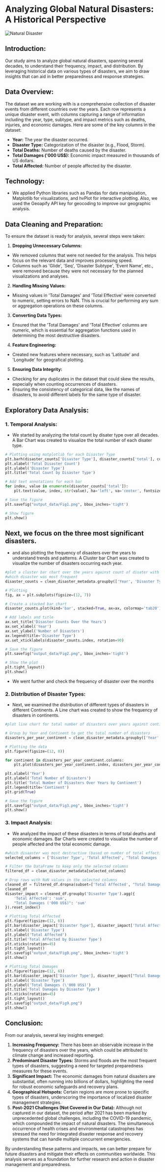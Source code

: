 
# Analyzing Global Natural Disasters: A Historical Perspective

![Natural Disaster](Images/Disaster-2023.jpg)

## Introduction:
Our study aims to analyze global natural disasters, spanning several decades, to understand their frequency, impact, and distribution. By leveraging historical data on various types of disasters, we aim to draw insights that can aid in better preparedness and response strategies.

## Data Overview:
The dataset we are working with is a comprehensive collection of disaster events from different countries over the years. Each row represents a unique disaster event, with columns capturing a range of information including the year, type, subtype, and impact metrics such as deaths, injuries, and economic damages. Here are some of the key columns in the dataset:
- **Year:** The year the disaster occurred.
- **Disaster Type:** Categorization of the disaster (e.g., Flood, Storm).
- **Total Deaths:** Number of deaths caused by the disaster.
- **Total Damages ('000 US$):** Economic impact measured in thousands of US dollars.
- **Total Affected:** Number of people affected by the disaster.

## Technology: 
* We applied Python libraries such as Pandas for data manipulation, Matplotlib for visualizations, and hvPlot for interactive plotting. Also, we used the Geoapify API key for geocoding to improve our geographic analysis.

## Data Cleaning and Preparation:
To ensure the dataset is ready for analysis, several steps were taken:
1. **Dropping Unnecessary Columns:** 
* We removed columns that were not needed for the analysis. This helps focus on the relevant data and improves processing speed.
* Columns such as 'Glide', 'Seq', 'Disaster Subtype', 'Event Name', etc., were removed because they were not necessary for the planned visualizations and analyses.

2. **Handling Missing Values:**
* Missing values in 'Total Damages' and 'Total Effective' were converted to numeric, setting errors to NaN. This is crucial for performing any sum or aggregation operations on these columns.

3. **Converting Data Types:** 
* Ensured that the 'Total Damages' and 'Total Effective' columns are numeric, which is essential for aggregation functions used in determining the most destructive disasters.

4. **Feature Engineering:** 
* Created new features where necessary, such as 'Latitude' and 'Longitude' for geografical plotting.

5. **Ensuring Data Integrity:**
* Checking for any duplicates in the dataset that could skew the results, especially when counting occurrences of disasters.
* Ensuring the consistency of categorical data, like the names of disasters, to avoid different labels for the same type of disaster.


## Exploratory Data Analysis:
### 1. Temporal Analysis:
* We started by analyzing the total count by disater type over all decades. A Bar Chart was created to visualize the total number of each disater type.

```python
# Plotting using matplotlib for each Disaster Type
plt.barh(disaster_counts['Disaster Type'], disaster_counts['total'], color=plt.colormaps.get_cmap('viridis')(range(len(disaster_counts))))
plt.xlabel('Total Disaster Count')
plt.ylabel('Disaster Type')
plt.title('Total Count by Disaster Type')

# Add text annotations for each bar
for index, value in enumerate(disaster_counts['total']):
    plt.text(value, index, str(value), ha='left', va='center', fontsize=8)

# Save the figure
plt.savefig("output_data/Fig1.png", bbox_inches='tight')

# Show figure
plt.show()
```

## Next, we focus on the three most significant disasters.

* and also plotting the frequency of disasters over the years to understand trends and patterns. A Cluster bar Chart was created to visualize the number of disasters occurring each year.

```python
#plot a cluster bar chart over the years against count of disater with different colors in each column
#which disaster was most frequent
disaster_counts = clean_disaster_metadata.groupby(['Year', 'Disaster Type']).size().unstack(fill_value=0)

# Plotting
fig, ax = plt.subplots(figsize=(12, 7))

# Create a stacked bar chart
disaster_counts.plot(kind='bar', stacked=True, ax=ax, colormap='tab20')

# Add labels and title
ax.set_title('Disaster Counts Over the Years')
ax.set_xlabel('Year')
ax.set_ylabel('Number of Disasters')
ax.legend(title='Disaster Type')
ax.set_xticklabels(disaster_counts.index, rotation=90)

# Save the figure
plt.savefig("output_data/Fig2.png", bbox_inches='tight')

# Show the plot
plt.tight_layout()
plt.show()
```
* We went further and check the frequency of disaster over the months

### 2. Distribution of Disaster Types:
* Next, we examined the distribution of different types of disasters in different Continents. A Line chart was created to show the frequency of disasters in continents.

```python
#plot line chart for total number of disasters over years against continents

# Group by Year and Continent to get the total number of disasters
disasters_per_year_continent = clean_disaster_metadata.groupby(['Year', 'Continent']).size().unstack(fill_value=0)

# Plotting the data
plt.figure(figsize=(12, 8))

for continent in disasters_per_year_continent.columns:
    plt.plot(disasters_per_year_continent.index, disasters_per_year_continent[continent], label=continent)

plt.xlabel('Year')
plt.ylabel('Total Number of Disasters')
plt.title('Total Number of Disasters Over Years by Continent')
plt.legend(title='Continent')
plt.grid(True)

# Save the figure
plt.savefig("output_data/Fig3.png", bbox_inches='tight')
plt.show()
```

### 3. Impact Analysis:
* We analyzed the impact of these disasters in terms of total deaths and economic damages. Bar Charts were created to visualize the number of people affected and the total economic damage.

```python
#which disaaster was most destructive (based on number of total effective and Total Damages )
selected_columns = ['Disaster Type', 'Total Affected', "Total Damages ('000 US$)"]

# Filter the DataFrame to keep only the selected columns
filtered_df = clean_disaster_metadata[selected_columns]

# Drop rows with NaN values in the selected columns
cleaned_df = filtered_df.dropna(subset=['Total Affected', "Total Damages ('000 US$)"])
cleaned_df
disaster_impact = cleaned_df.groupby('Disaster Type').agg({
    'Total Affected': 'sum',
    "Total Damages ('000 US$)": 'sum'
}).reset_index()

# Plotting Total Affected
plt.figure(figsize=(12, 6))
plt.bar(disaster_impact['Disaster Type'], disaster_impact['Total Affected'], color='blue')
plt.xlabel('Disaster Type')
plt.ylabel('Total Affected')
plt.title('Total Affected by Disaster Type')
plt.xticks(rotation=45)
plt.tight_layout()
plt.savefig("output_data/Fig8.png", bbox_inches='tight')
plt.show()

# Plotting Total Damages
plt.figure(figsize=(12, 6))
plt.bar(disaster_impact['Disaster Type'], disaster_impact["Total Damages ('000 US$)"], color='coral')
plt.xlabel('Disaster Type')
plt.ylabel('Total Damages (\'000 US$)')
plt.title('Total Damages by Disaster Type')
plt.xticks(rotation=45)
plt.tight_layout()
plt.savefig("output_data/Fig9.png")
plt.show()
```

## Conclusion:
From our analysis, several key insights emerged:
1. **Increasing Frequency:** There has been an observable increase in the frequency of disasters over the years, which could be attributed to climate change and increased reporting.
2. **Predominant Disaster Types:** Storms and floods are the most frequent types of disasters, suggesting a need for targeted preparedness measures for these events.
3. **Significant Impact:** The economic damages from natural disasters are substantial, often running into billions of dollars, highlighting the need for robust economic safeguards and recovery plans.
4. **Geographical Hotspots:** Certain regions are more prone to specific types of disasters, underscoring the importance of localized disaster management strategies.
5. **Post-2021 Challenges (Not Covered in Our Data):** Although not captured in our dataset, the period after 2021 has been marked by unprecedented global challenges, including the COVID-19 pandemic, which compounded the impact of natural disasters. The simultaneous occurrence of health crises and environmental catastrophes has stressed the need for integrated disaster response and recovery systems that can handle multiple concurrent emergencies.

By understanding these patterns and impacts, we can better prepare for future disasters and mitigate their effects on communities worldwide. This analysis serves as a foundation for further research and action in disaster management and preparedness.


